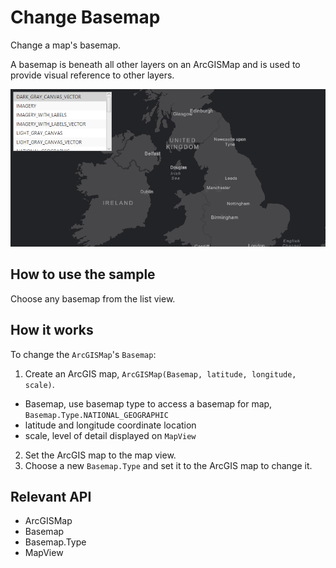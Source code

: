 # Change Basemap

Change a map's basemap.

A basemap is beneath all other layers on an ArcGISMap and is used to provide visual reference to other layers.

![](ChangeBasemap.png)

## How to use the sample

Choose any basemap from the list view.

## How it works

To change the `ArcGISMap`'s `Basemap`:

1.  Create an ArcGIS map, `ArcGISMap(Basemap, latitude, longitude, scale)`.
*   Basemap, use basemap type to access a basemap for map, `Basemap.Type.NATIONAL_GEOGRAPHIC`
*   latitude and longitude coordinate location
*   scale, level of detail displayed on `MapView`
2.  Set the ArcGIS map to the map view.
3.  Choose a new `Basemap.Type` and set it to the ArcGIS map to change it.

## Relevant API

*   ArcGISMap
*   Basemap
*   Basemap.Type
*   MapView

